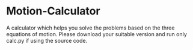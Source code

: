 # Motion-Calculator
A calculator which helps you solve the problems based on the three equations of motion.
Please download your suitable version and run only calc.py if using the source code.
